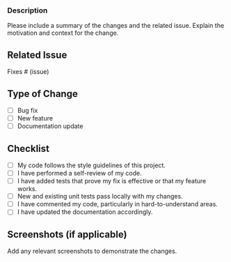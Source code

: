 ### Description

Please include a summary of the changes and the related issue. Explain the motivation and context for the change.

## Related Issue

Fixes # (issue)

## Type of Change

- [ ] Bug fix
- [ ] New feature
- [ ] Documentation update

## Checklist

- [ ] My code follows the style guidelines of this project.
- [ ] I have performed a self-review of my code.
- [ ] I have added tests that prove my fix is effective or that my feature works.
- [ ] New and existing unit tests pass locally with my changes.
- [ ] I have commented my code, particularly in hard-to-understand areas.
- [ ] I have updated the documentation accordingly.

## Screenshots (if applicable)

Add any relevant screenshots to demonstrate the changes.
